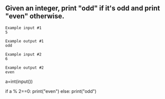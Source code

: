 ## Given an integer, print "odd" if it's odd and print "even" otherwise.
```
Example input #1
5

Example output #1
odd

Example input #2
6

Example output #2
even

```

a=int(input())

if a % 2==0:
 print("even")
else:
  print("odd")
